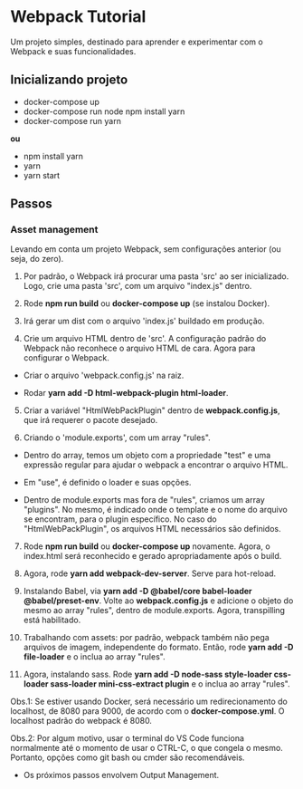 # Webpack Tutorial

Um projeto simples, destinado para aprender e experimentar com o Webpack e suas funcionalidades.

## Inicializando projeto

- docker-compose up
- docker-compose run node npm install yarn
- docker-compose run yarn

**ou**

- npm install yarn
- yarn
- yarn start

## Passos

### Asset management

Levando em conta um projeto Webpack, sem configurações anterior (ou seja, do zero).

1) Por padrão, o Webpack irá procurar uma pasta 'src' ao ser inicializado. Logo, crie uma pasta 'src', com um arquivo "index.js" dentro.

2) Rode **npm run build** ou **docker-compose up** (se instalou Docker).

3) Irá gerar um dist com o arquivo 'index.js' buildado em produção.

4) Crie um arquivo HTML dentro de 'src'. A configuração padrão do Webpack não reconhece o arquivo HTML de cara. Agora para configurar o Webpack.

- Criar o arquivo 'webpack.config.js' na raiz.

- Rodar **yarn add -D html-webpack-plugin html-loader**.

5) Criar a variável "HtmlWebPackPlugin" dentro de **webpack.config.js**, que irá requerer o pacote desejado.

6) Criando o 'module.exports', com um array "rules".

- Dentro do array, temos um objeto com a propriedade "test" e uma expressão regular para ajudar o webpack a encontrar o arquivo HTML.

- Em "use", é definido o loader e suas opções.

- Dentro de module.exports mas fora de "rules", criamos um array "plugins". No mesmo, é indicado onde o template e o nome do arquivo se encontram, para o plugin específico.
No caso do "HtmlWebPackPlugin", os arquivos HTML necessários são definidos.

7) Rode **npm run build** ou **docker-compose up** novamente. Agora, o index.html será reconhecido e gerado apropriadamente após o build.

8) Agora, rode **yarn add webpack-dev-server**. Serve para hot-reload.

9) Instalando Babel, via **yarn add -D @babel/core babel-loader @babel/preset-env**. Volte ao **webpack.config.js** e 
adicione o objeto do mesmo ao array "rules", dentro de module.exports. Agora, transpilling está habilitado.

10) Trabalhando com assets: por padrão, webpack também não pega arquivos de imagem, independente do formato.
Então, rode **yarn add -D file-loader** e o inclua ao array "rules".

11) Agora, instalando sass. Rode **yarn add -D node-sass style-loader css-loader sass-loader mini-css-extract plugin** e o inclua ao array "rules".

Obs.1: Se estiver usando Docker, será necessário um redirecionamento do localhost, de 8080 para 9000, de acordo com o **docker-compose.yml**. O localhost padrão do webpack é 8080.

Obs.2: Por algum motivo, usar o terminal do VS Code funciona normalmente até o momento de usar o CTRL-C, o que congela o mesmo.
Portanto, opções como git bash ou cmder são recomendáveis.

- Os próximos passos envolvem Output Management.